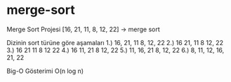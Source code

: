 # merge-sort

Merge Sort Projesi
[16, 21, 11, 8, 12, 22] -> merge sort

Dizinin sort türüne göre aşamaları
1.) 16, 21, 11 8, 12, 22
2.) 16 21, 11 8 12, 22
3.) 16 21 11 8 12 22
4.) 16 11, 21 8 12, 22
5.) 11, 16, 21 8, 12, 22
6.) 8, 11, 12, 16, 21, 22

Big-O Gösterimi
O(n log n)
